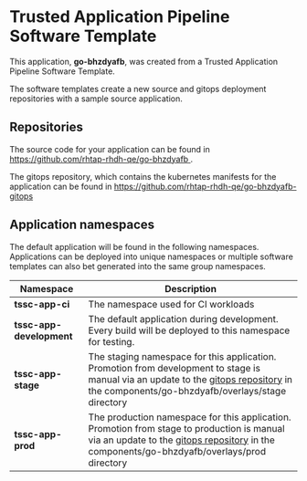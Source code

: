 # Trusted Application Pipeline Software Template

This application, **go-bhzdyafb**, was created from a Trusted Application Pipeline Software Template.

The software templates create a new source and gitops deployment repositories with a sample source application. 

## Repositories

The source code for your application can be found in [https://github.com/rhtap-rhdh-qe/go-bhzdyafb ](https://github.com/rhtap-rhdh-qe/go-bhzdyafb ).
 
The gitops repository, which contains the kubernetes manifests for the application can be found in 
[https://github.com/rhtap-rhdh-qe/go-bhzdyafb-gitops ](https://github.com/rhtap-rhdh-qe/go-bhzdyafb-gitops ) 

## Application namespaces 

The default application will be found in the following namespaces. Applications can be deployed into unique namespaces or multiple software templates can also bet generated into the same group namespaces.  

|  Namespace   |  Description   |  
| -------- | -------- |
| **tssc-app-ci** | The namespace used for CI workloads |
| **tssc-app-development** | The default application during development. Every build will be deployed to this namespace for testing. |
| **tssc-app-stage** | The staging namespace for this application. Promotion from development to stage is manual via an update to the [gitops repository](https://github.com/rhtap-rhdh-qe/go-bhzdyafb-gitops ) in the components/go-bhzdyafb/overlays/stage directory |
| **tssc-app-prod** | The production namespace for this application. Promotion from stage to production is manual via an update to the [gitops repository](https://github.com/rhtap-rhdh-qe/go-bhzdyafb-gitops ) in the components/go-bhzdyafb/overlays/prod directory |